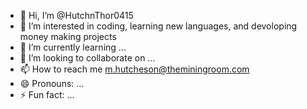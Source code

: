 - 👋 Hi, I’m @HutchnThor0415
- 👀 I’m interested in coding, learning new languages, and devoloping money making projects 
- 🌱 I’m currently learning ...
- 💞️ I’m looking to collaborate on ...
- 📫 How to reach me m.hutcheson@theminingroom.com
- 😄 Pronouns: ...
- ⚡ Fun fact: ...

<!---
HutchnThor0415/HutchnThor0415 is a ✨ special ✨ repository because its `README.md` (this file) appears on your GitHub profile.
You can click the Preview link to take a look at your changes.
--->
